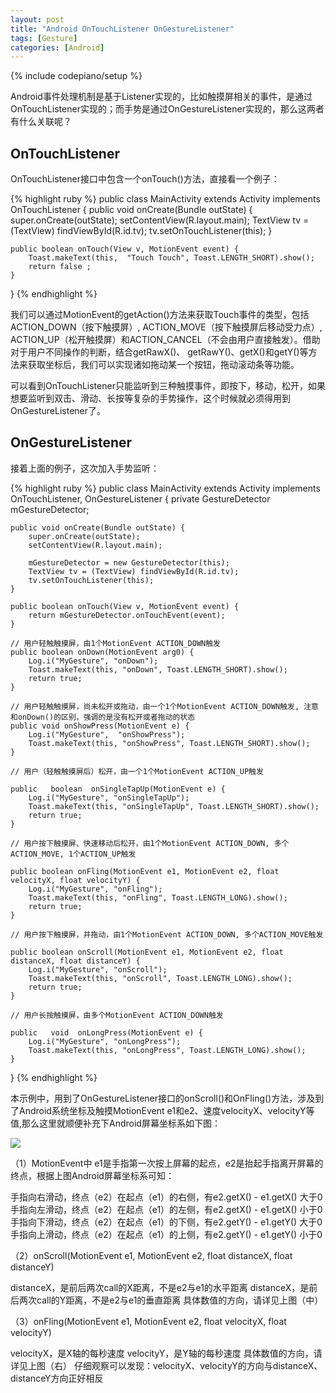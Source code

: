 ```yaml
---
layout: post
title: "Android OnTouchListener OnGestureListener"
tags: [Gesture]
categories: [Android]
---
```

{% include codepiano/setup %}

Android事件处理机制是基于Listener实现的，比如触摸屏相关的事件，是通过OnTouchListener实现的；而手势是通过OnGestureListener实现的，那么这两者有什么关联呢？

## OnTouchListener

OnTouchListener接口中包含一个onTouch()方法，直接看一个例子：

{% highlight ruby %}
public class MainActivity extends Activity implements OnTouchListener {
	public void onCreate(Bundle outState) {
    	super.onCreate(outState);
    	setContentView(R.layout.main);
    	TextView tv = (TextView) findViewById(R.id.tv);
    	tv.setOnTouchListener(this);
    }

    public boolean onTouch(View v, MotionEvent event) {
    	Toast.makeText(this,  "Touch Touch", Toast.LENGTH_SHORT).show();
		return false ; 
    }
}
{% endhighlight %}

我们可以通过MotionEvent的getAction()方法来获取Touch事件的类型，包括 ACTION_DOWN（按下触摸屏）, ACTION_MOVE（按下触摸屏后移动受力点）, ACTION_UP（松开触摸屏）和ACTION_CANCEL（不会由用户直接触发）。借助对于用户不同操作的判断，结合getRawX()、 getRawY()、getX()和getY()等方法来获取坐标后，我们可以实现诸如拖动某一个按钮，拖动滚动条等功能。

可以看到OnTouchListener只能监听到三种触摸事件，即按下，移动，松开，如果想要监听到双击、滑动、长按等复杂的手势操作，这个时候就必须得用到OnGestureListener了。

## OnGestureListener

接着上面的例子，这次加入手势监听：

{% highlight ruby %}
public class MainActivity extends Activity implements OnTouchListener, OnGestureListener {
	private  GestureDetector mGestureDetector; 

	public void onCreate(Bundle outState) {
    	super.onCreate(outState);
    	setContentView(R.layout.main);

    	mGestureDetector = new GestureDetector(this);
    	TextView tv = (TextView) findViewById(R.id.tv);
    	tv.setOnTouchListener(this);
    }

    public boolean onTouch(View v, MotionEvent event) {
    	return mGestureDetector.onTouchEvent(event);
    }

    // 用户轻触触摸屏，由1个MotionEvent ACTION_DOWN触发  
    public boolean onDown(MotionEvent arg0) {
		Log.i("MyGesture", "onDown");
		Toast.makeText(this, "onDown", Toast.LENGTH_SHORT).show();      
		return true;
	}

	// 用户轻触触摸屏，尚未松开或拖动，由一个1个MotionEvent ACTION_DOWN触发, 注意和onDown()的区别，强调的是没有松开或者拖动的状态
	public void onShowPress(MotionEvent e) {
		Log.i("MyGesture",  "onShowPress");           
		Toast.makeText(this, "onShowPress", Toast.LENGTH_SHORT).show();
	}

	// 用户（轻触触摸屏后）松开，由一个1个MotionEvent ACTION_UP触发

	public   boolean  onSingleTapUp(MotionEvent e) {
		Log.i("MyGesture", "onSingleTapUp");
		Toast.makeText(this, "onSingleTapUp", Toast.LENGTH_SHORT).show();
		return true;
	}

	// 用户按下触摸屏、快速移动后松开，由1个MotionEvent ACTION_DOWN, 多个ACTION_MOVE, 1个ACTION_UP触发        

	public boolean onFling(MotionEvent e1, MotionEvent e2, float velocityX, float velocityY) {    
		Log.i("MyGesture", "onFling");
		Toast.makeText(this, "onFling", Toast.LENGTH_LONG).show();     
		return true;
	}

  	// 用户按下触摸屏，并拖动，由1个MotionEvent ACTION_DOWN, 多个ACTION_MOVE触发

	public boolean onScroll(MotionEvent e1, MotionEvent e2, float distanceX, float distanceY) {            
		Log.i("MyGesture", "onScroll");
 		Toast.makeText(this, "onScroll", Toast.LENGTH_LONG).show();
		return true;
 	}

  	// 用户长按触摸屏，由多个MotionEvent ACTION_DOWN触发

	public   void  onLongPress(MotionEvent e) {
		Log.i("MyGesture", "onLongPress");
		Toast.makeText(this, "onLongPress", Toast.LENGTH_LONG).show();
 	}
}
{% endhighlight %}

本示例中，用到了OnGestureListener接口的onScroll()和OnFling()方法，涉及到了Android系统坐标及触摸MotionEvent e1和e2、速度velocityX、velocityY等值,那么这里就顺便补充下Android屏幕坐标系如下图：

<img src="http://my.csdn.net/uploads/201206/13/1339581389_3855.png">

（1）MotionEvent中 e1是手指第一次按上屏幕的起点，e2是抬起手指离开屏幕的终点，根据上图Android屏幕坐标系可知：

手指向右滑动，终点（e2）在起点（e1）的右侧，有e2.getX() - e1.getX() 大于0
手指向左滑动，终点（e2）在起点（e1）的左侧，有e2.getX() - e1.getX() 小于0
手指向下滑动，终点（e2）在起点（e1）的下侧，有e2.getY() - e1.getY() 大于0
手指向上滑动，终点（e2）在起点（e1）的上侧，有e2.getY() - e1.getY() 小于0

（2）onScroll(MotionEvent e1, MotionEvent e2, float distanceX, float distanceY)

distanceX，是前后两次call的X距离，不是e2与e1的水平距离
distanceX，是前后两次call的Y距离，不是e2与e1的垂直距离
具体数值的方向，请详见上图（中）

（3）onFling(MotionEvent e1, MotionEvent e2, float velocityX, float velocityY) 

velocityX，是X轴的每秒速度
velocityY，是Y轴的每秒速度
具体数值的方向，请详见上图（右）
仔细观察可以发现：velocityX、velocityY的方向与distanceX、distanceY方向正好相反
